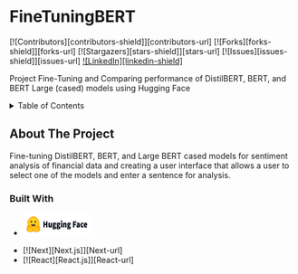 # FineTuningBERT

[![Contributors][contributors-shield]][contributors-url]
[![Forks][forks-shield]][forks-url]
[![Stargazers][stars-shield]][stars-url]
[![Issues][issues-shield]][issues-url]
[![LinkedIn][linkedin-shield]][linkedin-url]

 Project Fine-Tuning and Comparing performance of DistilBERT, BERT, and BERT Large (cased) models using Hugging Face

<!-- TABLE OF CONTENTS -->
<details>
  <summary>Table of Contents</summary>
  <ol>
    <li>
      <a href="#about-the-project">About The Project</a>
      <ul>
        <li><a href="#built-with">Built With</a></li>
      </ul>
    </li>
    <li>
      <a href="#getting-started">Getting Started</a>
      <ul>
        <li><a href="#prerequisites">Prerequisites</a></li>
        <li><a href="#installation">Installation</a></li>
      </ul>
    </li>
    <li><a href="#usage">Usage</a></li>
    <li><a href="#license">License</a></li>
    <li><a href="#contact">Contact</a></li>
    <li><a href="#acknowledgments">Acknowledgments</a></li>
  </ol>
</details>

## About The Project

Fine-tuning DistilBERT, BERT, and Large BERT cased models for sentiment analysis of financial data and creating a user interface that allows a user to select one of the models and enter a sentence for analysis.

### Built With
 * <a href="https://github.com/zjshermanburke/FineTuningBERT">
    <img src="Images/hugging_face_badge.png" alt="Hugging Face Logo" width="120" height="40">
  </a>
 
* [![Next][Next.js]][Next-url]
* [![React][React.js]][React-url]


[linkedin-url]: https://www.linkedin.com/in/zachary-sherman-burke-6b7589125
[huggingface-url]:
[
